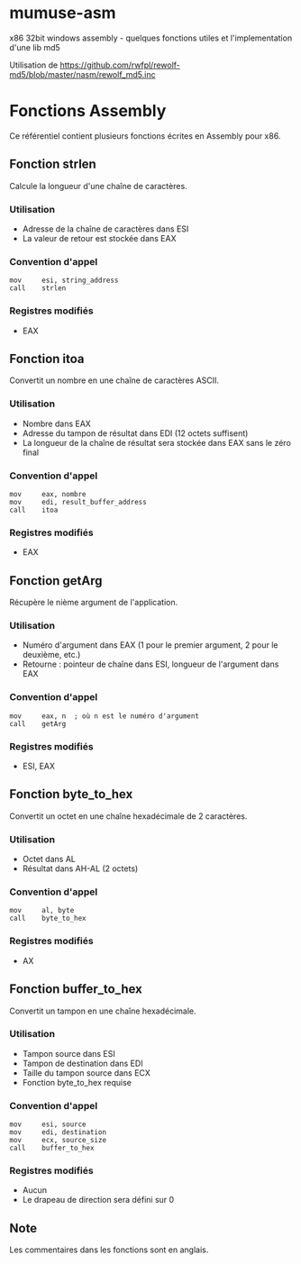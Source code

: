 # mumuse-asm
x86 32bit windows assembly - quelques fonctions utiles et l'implementation d'une lib md5

Utilisation de https://github.com/rwfpl/rewolf-md5/blob/master/nasm/rewolf_md5.inc


Fonctions Assembly
==================

Ce référentiel contient plusieurs fonctions écrites en Assembly pour x86.

Fonction strlen
---------------

Calcule la longueur d'une chaîne de caractères.

### Utilisation

* Adresse de la chaîne de caractères dans ESI
* La valeur de retour est stockée dans EAX

### Convention d'appel
```assembly
mov     esi, string_address
call    strlen
```
### Registres modifiés

* EAX

Fonction itoa
-------------

Convertit un nombre en une chaîne de caractères ASCII.

### Utilisation

* Nombre dans EAX
* Adresse du tampon de résultat dans EDI (12 octets suffisent)
* La longueur de la chaîne de résultat sera stockée dans EAX sans le zéro final

### Convention d'appel
```assembly
mov     eax, nombre
mov     edi, result_buffer_address
call    itoa
```
### Registres modifiés

* EAX

Fonction getArg
---------------

Récupère le nième argument de l'application.

### Utilisation

* Numéro d'argument dans EAX (1 pour le premier argument, 2 pour le deuxième, etc.)
* Retourne : pointeur de chaîne dans ESI, longueur de l'argument dans EAX

### Convention d'appel
```assembly
mov     eax, n  ; où n est le numéro d'argument
call    getArg
```
### Registres modifiés

* ESI, EAX

Fonction byte\_to\_hex
-----------------------

Convertit un octet en une chaîne hexadécimale de 2 caractères.

### Utilisation

* Octet dans AL
* Résultat dans AH-AL (2 octets)

### Convention d'appel
```assembly
mov     al, byte
call    byte_to_hex
```
### Registres modifiés

* AX

Fonction buffer\_to\_hex
-------------------------

Convertit un tampon en une chaîne hexadécimale.

### Utilisation

* Tampon source dans ESI
* Tampon de destination dans EDI
* Taille du tampon source dans ECX
* Fonction byte\_to\_hex requise

### Convention d'appel
```assembly
mov     esi, source
mov     edi, destination
mov     ecx, source_size
call    buffer_to_hex
```
### Registres modifiés

* Aucun
* Le drapeau de direction sera défini sur 0

Note
----

Les commentaires dans les fonctions sont en anglais.